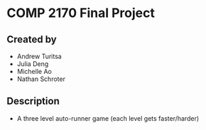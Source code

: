 # COMP 2170 Final Project       

## Created by
- Andrew Turitsa
- Julia Deng
- Michelle Ao
- Nathan Schroter

## Description
- A three level auto-runner game (each level gets faster/harder)